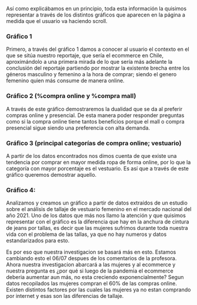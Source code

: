 Así como explicábamos en un principio, toda esta información la quisimos representar a través de los distintos gráficos que aparecen en la página a medida que el usuario va haciendo scroll.  

### Gráfico 1 
Primero, a través del gráfico 1 damos a conocer al usuario el contexto en el que se sitúa nuestro reportaje, que sería el ecommerce en Chile, aproximándolo a una primera mirada de lo que sería más adelante la conclusión del reportaje partiendo por mostrar la existente brecha entre los géneros masculino y femenino a la hora de comprar; siendo el genero femenino quien más consume de manera online. 

### Gráfico 2 (%compra online y %compra mall)
A través de este gráfico demostraremos la dualidad que se da al preferir compras online y presencial. De esta manera poder responder preguntas como si la compra online tiene tantos beneficios porque el mall o compra presencial sigue siendo una preferencia con alta demanda. 

### Gráfico 3 (principal categorías de compra online; vestuario) 
A partir de los datos encontrados nos dimos cuenta de que existe una tendencia por comprar en mayor medida ropa de forma online, por lo que la categoría con mayor porcentaje es el vestuario. Es así que a través de este gráfico queremos demostrar aquello. 

### Gráfico 4: 
Analizamos y creamos un gráfico a partir de datos extraídos de un estudio sobre el análisis de tallaje de vestuario femenino en el mercado nacional del año 2021. Uno de los datos que más nos llamo la atención y que quisimos representar con el gráfico es la diferencia que hay en la anchura de cintura de jeans por tallas, es decir que las mujeres sufrimos durante toda nuestra vida con el problema de las tallas, ya que no hay numeros y datos estandarizados para esto. 

Es por eso que nuestra investigacion se basará más en esto. Estamos cambiando esto el 06/07 despues de los comentarios de la profesora. Ahora nuestra investigacion abarcará a las mujeres y al ecommerce y nuestra pregunta es ¿por qué si luego de la pandemia el ecommerce deberia aumentar aun más, no esta creciendo exponencialmente? Segun datos recopilados las mujeres compran el 60% de las compras online. Existen distintos factores por las cuales las mujeres ya no estan comprando por internet y esas son las diferencias de tallaje. 